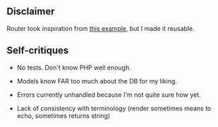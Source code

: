 ## Disclaimer

Router took inspiration from [this example](https://steampixel.de/simple-and-elegant-url-routing-with-php/),
but I made it reusable.

## Self-critiques

- No tests. Don't know PHP well enough.

- Models know FAR too much about the DB for my liking.

- Errors currently unhandled because I'm not quite sure how yet.

- Lack of consistency with terminology (render sometimes means to echo, sometimes returns string)

